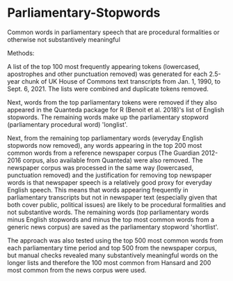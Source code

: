 # Parliamentary-Stopwords
Common words in parliamentary speech that are procedural formalities or otherwise not substantively meaningful



Methods:

A list of the top 100 most frequently appearing tokens (lowercased, apostrophes and other punctuation removed) was generated for each 2.5-year chunk of UK House of Commons text transcripts from Jan. 1, 1990, to Sept. 6, 2021. The lists were combined and duplicate tokens removed.

Next, words from the top parliamentary tokens were removed if they also appeared in the Quanteda package for R (Benoit et al. 2018)'s list of English stopwords. The remaining words make up the parliamentary stopword (parliamentary procedural word) 'longlist'.

Next, from the remaining top parliamentary words (everyday English stopwords now removed), any words appearing in the top 200 most common words from a reference newspaper corpus (The Guardian 2012-2016 corpus, also available from Quanteda) were also removed. The newspaper corpus was processed in the same way (lowercased, punctuation removed) and the justification for removing top newspaper words is that newspaper speech is a relatively good proxy for everyday English speech. This means that words appearing frequently in parliamentary transcripts but not in newspaper text (especially given that both cover public, political issues) are likely to be procedural formalities and not substantive words. The remaining words (top parliamentary words minus English stopwords and minus the top most common words from a generic news corpus) are saved as the parliamentary stopword 'shortlist'. 

The approach was also tested using the top 500 most common words from each parliamentary time period and top 500 from the newspaper corpus, but manual checks revealed many substantively meaningful words on the longer lists and therefore the 100 most common from Hansard and 200 most common from the news corpus were used.

